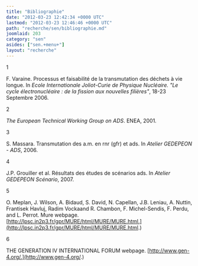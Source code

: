```yaml
---
title: "Bibliographie"
date: "2012-03-23 12:42:34 +0000 UTC"
lastmod: "2012-03-23 12:46:46 +0000 UTC"
path: "recherche/sen/bibliographie.md"
joomlaid: 203
category: "sen"
asides: ["sen.+menu+"]
layout: "recherche"
---
```

1

F. Varaine. Processus et faisabilité de la transmutation des déchets à vie longue. In _Ecole Internationale Joliot-Curie de Physique Nucléaire. "Le cycle électronucléaire : de la fission aux nouvelles filières"_, 18-23 Septembre 2006.

2

_The European Technical Working Group on ADS_. ENEA, 2001.

3

S. Massara. Transmutation des a.m. en rnr (gfr) et ads. In _Atelier GEDEPEON - ADS_, 2006.

4

J.P. Grouiller et al. Résultats des études de scénarios ads. In _Atelier GEDEPEON Scénario_, 2007.

5

O. Meplan, J. Wilson, A. Bidaud, S. David, N. Capellan, J.B. Leniau, A. Nuttin, Frantisek Havluj, Radim Vockaand R. Chambon, F. Michel-Sendis, F. Perdu, and L. Perrot. Mure webpage. [http://lpsc.in2p3.fr/gpr/MURE/html/MURE/MURE.html.](http://lpsc.in2p3.fr/gpr/MURE/html/MURE/MURE.html.)

6

THE GENERATION IV INTERNATIONAL FORUM webpage. [http://www.gen-4.org/.](http://www.gen-4.org/.)

